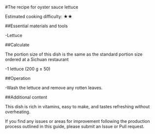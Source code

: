 #The recipe for oyster sauce lettuce

Estimated cooking difficulty: ★★

##Essential materials and tools

-Lettuce

##Calculate

The portion size of this dish is the same as the standard portion size ordered at a Sichuan restaurant

-1 lettuce (200 g ± 50)

##Operation

-Wash the lettuce and remove any rotten leaves.

##Additional content

This dish is rich in vitamins, easy to make, and tastes refreshing without overheating.

If you find any issues or areas for improvement following the production process outlined in this guide, please submit an Issue or Pull request.